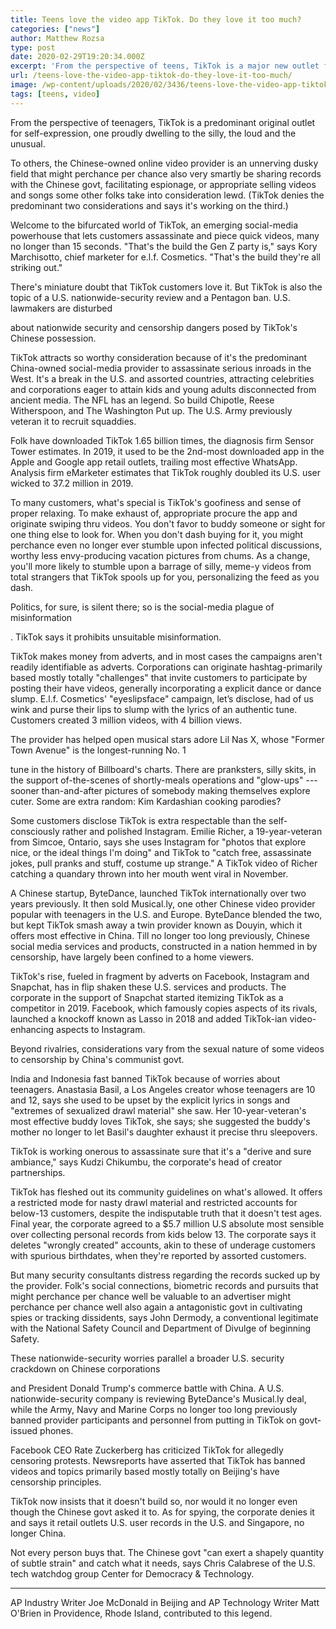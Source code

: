 ```yaml
---
title: Teens love the video app TikTok. Do they love it too much?
categories: ["news"]
author: Matthew Rozsa
type: post
date: 2020-02-29T19:20:34.000Z
excerpt: 'From the perspective of teens, TikTok is a major new outlet for self-expression, one proudly home to the silly, the loud and the weird.To others, the Chinese-owned online video service is an unnerving black box that could be sharing information with the Chinese government, facilitating espionage, or just promoting videos and songs some parents consider&hellip;'
url: /teens-love-the-video-app-tiktok-do-they-love-it-too-much/
image: /wp-content/uploads/2020/02/3436/teens-love-the-video-app-tiktok-do-they-love-it-too-much.jpg
tags: [teens, video]
---
```


From the perspective of teenagers, TikTok is a predominant original outlet for self-expression, one proudly dwelling to the silly, the loud and the unusual.

To others, the Chinese-owned online video provider is an unnerving dusky field that might perchance per chance also very smartly be sharing records with the Chinese govt, facilitating espionage, or appropriate selling videos and songs some other folks take into consideration lewd. (TikTok denies the predominant two considerations and says it's working on the third.)

Welcome to the bifurcated world of TikTok, an emerging social-media powerhouse that lets customers assassinate and piece quick videos, many no longer than 15 seconds. "That's the build the Gen Z party is," says Kory Marchisotto, chief marketer for e.l.f. Cosmetics. "That's the build they're all striking out."

There's miniature doubt that TikTok customers love it. But TikTok is also the topic of a U.S. nationwide-security review and a Pentagon ban. U.S. lawmakers are disturbed

 about nationwide security and censorship dangers posed by TikTok's Chinese possession.

TikTok attracts so worthy consideration because of it's the predominant China-owned social-media provider to assassinate serious inroads in the West. It's a break in the U.S. and assorted countries, attracting celebrities and corporations eager to attain kids and young adults disconnected from ancient media. The NFL has an legend. So build Chipotle, Reese Witherspoon, and The Washington Put up. The U.S. Army previously veteran it to recruit squaddies.

Folk have downloaded TikTok 1.65 billion times, the diagnosis firm Sensor Tower estimates. In 2019, it used to be the 2nd-most downloaded app in the Apple and Google app retail outlets, trailing most effective WhatsApp. Analysis firm eMarketer estimates that TikTok roughly doubled its U.S. user wicked to 37.2 million in 2019.

To many customers, what's special is TikTok's goofiness and sense of proper relaxing. To make exhaust of, appropriate procure the app and originate swiping thru videos. You don't favor to buddy someone or sight for one thing else to look for. When you don't dash buying for it, you might perchance even no longer ever stumble upon infected political discussions, worthy less envy-producing vacation pictures from chums. As a change, you'll more likely to stumble upon a barrage of silly, meme-y videos from total strangers that TikTok spools up for you, personalizing the feed as you dash.

Politics, for sure, is silent there; so is the social-media plague of misinformation

. TikTok says it prohibits unsuitable misinformation.

TikTok makes money from adverts, and in most cases the campaigns aren't readily identifiable as adverts. Corporations can originate hashtag-primarily based mostly totally "challenges" that invite customers to participate by posting their have videos, generally incorporating a explicit dance or dance slump. E.l.f. Cosmetics' "eyeslipsface" campaign, let’s disclose, had of us wink and purse their lips to slump with the lyrics of an authentic tune. Customers created 3 million videos, with 4 billion views.

The provider has helped open musical stars adore Lil Nas X,  whose "Former Town Avenue" is the longest-running No. 1

 tune in the history of Billboard's charts. There are pranksters, silly skits, in the support of-the-scenes of shortly-meals operations and "glow-ups" --- sooner than-and-after pictures of somebody making themselves explore cuter. Some are extra random: Kim Kardashian cooking parodies?

Some customers disclose TikTok is extra respectable than the self-consciously rather and polished Instagram. Emilie Richer, a 19-year-veteran from Simcoe, Ontario, says she uses Instagram for "photos that explore nice, or the ideal things I'm doing" and TikTok to "catch free, assassinate jokes, pull pranks and stuff, costume up strange." A TikTok video of Richer catching a quandary thrown into her mouth went viral in November.

A Chinese startup, ByteDance, launched TikTok internationally over two years previously. It then sold Musical.ly, one other Chinese video provider popular with teenagers in the U.S. and Europe. ByteDance blended the two, but kept TikTok smash away a twin provider known as Douyin, which it offers most effective in China. Till no longer too long previously, Chinese social media services and products, constructed in a nation hemmed in by censorship, have largely been confined to a home viewers.

TikTok's rise, fueled in fragment by adverts on Facebook, Instagram and Snapchat, has in flip shaken these U.S. services and products. The corporate in the support of Snapchat started itemizing TikTok as a competitor in 2019. Facebook, which famously copies aspects of its rivals, launched a knockoff known as Lasso in 2018 and added TikTok-ian video-enhancing aspects to Instagram.

Beyond rivalries, considerations vary from the sexual nature of some videos to censorship by China's communist govt.

India and Indonesia fast banned TikTok because of worries about teenagers. Anastasia Basil, a Los Angeles creator whose teenagers are 10 and 12, says she used to be upset by the explicit lyrics in songs and "extremes of sexualized drawl material" she saw. Her 10-year-veteran's most effective buddy loves TikTok, she says; she suggested the buddy's mother no longer to let Basil's daughter exhaust it precise thru sleepovers.

TikTok is working onerous to assassinate sure that it's a "derive and sure ambiance," says Kudzi Chikumbu, the corporate's head of creator partnerships.

TikTok has fleshed out its community guidelines on what's allowed. It offers a restricted mode for nasty drawl material and restricted accounts for below-13 customers, despite the indisputable truth that it doesn't test ages. Final year, the corporate agreed to a $5.7 million U.S absolute most sensible over collecting personal records from kids below 13. The corporate says it deletes "wrongly created" accounts, akin to these of underage customers with spurious birthdates, when they're reported by assorted customers.

But many security consultants distress regarding the records sucked up by the provider. Folk's social connections, biometric records and pursuits that might perchance per chance well be valuable to an advertiser might perchance per chance well also again a antagonistic govt in cultivating spies or tracking dissidents, says John Dermody, a conventional legitimate with the National Safety Council and Department of Divulge of beginning Safety.

These nationwide-security worries parallel a broader U.S. security crackdown on Chinese corporations

 and President Donald Trump's commerce battle with China. A U.S. nationwide-security company is reviewing ByteDance's Musical.ly deal, while the Army, Navy and Marine Corps no longer too long previously banned provider participants and personnel from putting in TikTok on govt-issued phones.

Facebook CEO Rate Zuckerberg has criticized TikTok for allegedly censoring protests. Newsreports have asserted that TikTok has banned videos and topics primarily based mostly totally on Beijing's have censorship principles.

TikTok now insists that it doesn't build so, nor would it no longer even though the Chinese govt asked it to. As for spying, the corporate denies it and says it retail outlets U.S. user records in the U.S. and Singapore, no longer China.

Not every person buys that. The Chinese govt "can exert a shapely quantity of subtle strain" and catch what it needs, says Chris Calabrese of the U.S. tech watchdog group Center for Democracy & Technology.

* * *

AP Industry Writer Joe McDonald in Beijing and AP Technology Writer Matt O'Brien in Providence, Rhode Island, contributed to this legend.
